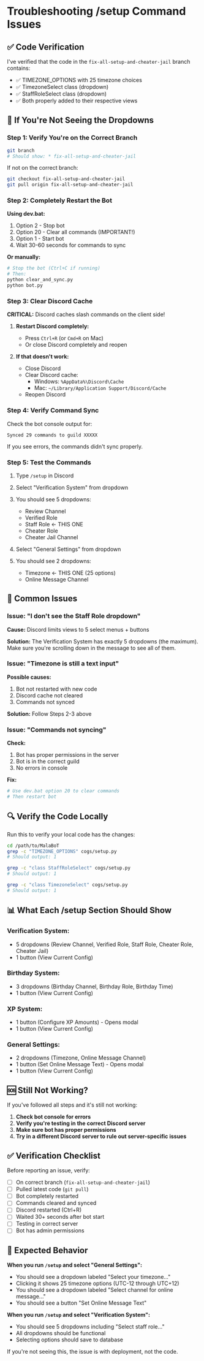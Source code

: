 # Troubleshooting /setup Command Issues

## ✅ Code Verification

I've verified that the code in the `fix-all-setup-and-cheater-jail` branch contains:
- ✅ TIMEZONE_OPTIONS with 25 timezone choices
- ✅ TimezoneSelect class (dropdown)
- ✅ StaffRoleSelect class (dropdown)
- ✅ Both properly added to their respective views

## 🔧 If You're Not Seeing the Dropdowns

### Step 1: Verify You're on the Correct Branch

```bash
git branch
# Should show: * fix-all-setup-and-cheater-jail
```

If not on the correct branch:
```bash
git checkout fix-all-setup-and-cheater-jail
git pull origin fix-all-setup-and-cheater-jail
```

### Step 2: Completely Restart the Bot

**Using dev.bat:**
1. Option 2 - Stop bot
2. Option 20 - Clear all commands (IMPORTANT!)
3. Option 1 - Start bot
4. Wait 30-60 seconds for commands to sync

**Or manually:**
```bash
# Stop the bot (Ctrl+C if running)
# Then:
python clear_and_sync.py
python bot.py
```

### Step 3: Clear Discord Cache

**CRITICAL:** Discord caches slash commands on the client side!

1. **Restart Discord completely:**
   - Press `Ctrl+R` (or `Cmd+R` on Mac)
   - Or close Discord completely and reopen

2. **If that doesn't work:**
   - Close Discord
   - Clear Discord cache:
     - Windows: `%AppData%\Discord\Cache`
     - Mac: `~/Library/Application Support/Discord/Cache`
   - Reopen Discord

### Step 4: Verify Command Sync

Check the bot console output for:
```
Synced 29 commands to guild XXXXX
```

If you see errors, the commands didn't sync properly.

### Step 5: Test the Commands

1. Type `/setup` in Discord
2. Select "Verification System" from dropdown
3. You should see 5 dropdowns:
   - Review Channel
   - Verified Role
   - Staff Role ← THIS ONE
   - Cheater Role
   - Cheater Jail Channel

4. Select "General Settings" from dropdown
5. You should see 2 dropdowns:
   - Timezone ← THIS ONE (25 options)
   - Online Message Channel

## 🐛 Common Issues

### Issue: "I don't see the Staff Role dropdown"

**Cause:** Discord limits views to 5 select menus + buttons

**Solution:** The Verification System has exactly 5 dropdowns (the maximum). Make sure you're scrolling down in the message to see all of them.

### Issue: "Timezone is still a text input"

**Possible causes:**
1. Bot not restarted with new code
2. Discord cache not cleared
3. Commands not synced

**Solution:** Follow Steps 2-3 above

### Issue: "Commands not syncing"

**Check:**
1. Bot has proper permissions in the server
2. Bot is in the correct guild
3. No errors in console

**Fix:**
```bash
# Use dev.bat option 20 to clear commands
# Then restart bot
```

## 🔍 Verify the Code Locally

Run this to verify your local code has the changes:

```bash
cd /path/to/MalaBoT
grep -c "TIMEZONE_OPTIONS" cogs/setup.py
# Should output: 1

grep -c "class StaffRoleSelect" cogs/setup.py  
# Should output: 1

grep -c "class TimezoneSelect" cogs/setup.py
# Should output: 1
```

## 📊 What Each /setup Section Should Show

### Verification System:
- 5 dropdowns (Review Channel, Verified Role, Staff Role, Cheater Role, Cheater Jail)
- 1 button (View Current Config)

### Birthday System:
- 3 dropdowns (Birthday Channel, Birthday Role, Birthday Time)
- 1 button (View Current Config)

### XP System:
- 1 button (Configure XP Amounts) - Opens modal
- 1 button (View Current Config)

### General Settings:
- 2 dropdowns (Timezone, Online Message Channel)
- 1 button (Set Online Message Text) - Opens modal
- 1 button (View Current Config)

## 🆘 Still Not Working?

If you've followed all steps and it's still not working:

1. **Check bot console for errors**
2. **Verify you're testing in the correct Discord server**
3. **Make sure bot has proper permissions**
4. **Try in a different Discord server to rule out server-specific issues**

## ✅ Verification Checklist

Before reporting an issue, verify:
- [ ] On correct branch (`fix-all-setup-and-cheater-jail`)
- [ ] Pulled latest code (`git pull`)
- [ ] Bot completely restarted
- [ ] Commands cleared and synced
- [ ] Discord restarted (Ctrl+R)
- [ ] Waited 30+ seconds after bot start
- [ ] Testing in correct server
- [ ] Bot has admin permissions

## 📝 Expected Behavior

**When you run `/setup` and select "General Settings":**
- You should see a dropdown labeled "Select your timezone..."
- Clicking it shows 25 timezone options (UTC-12 through UTC+12)
- You should see a dropdown labeled "Select channel for online message..."
- You should see a button "Set Online Message Text"

**When you run `/setup` and select "Verification System":**
- You should see 5 dropdowns including "Select staff role..."
- All dropdowns should be functional
- Selecting options should save to database

If you're not seeing this, the issue is with deployment, not the code.